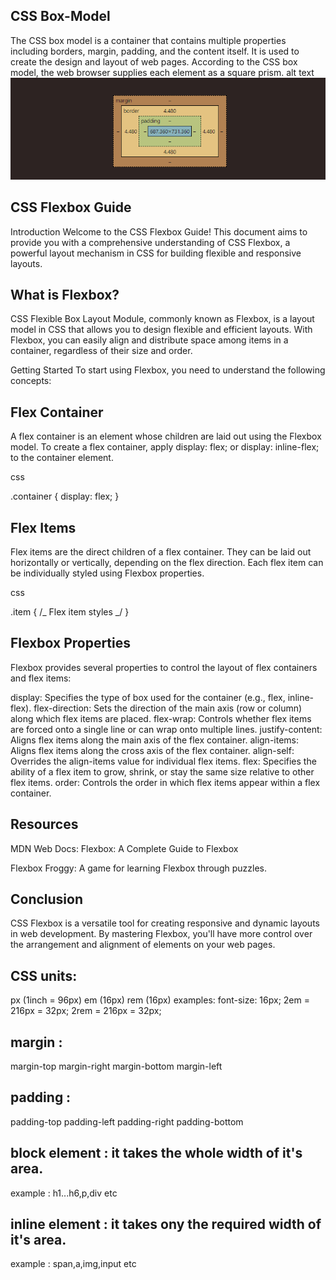 ## CSS Box-Model
The CSS box model is a container that contains multiple properties including borders, margin, padding, and the content itself. It is used to create the design and layout of web pages. According to the CSS box model, the web browser supplies each element as a square prism.
alt text
![check box](<css checkbox.png>)

## CSS Flexbox Guide
Introduction
Welcome to the CSS Flexbox Guide! This document aims to provide you with a comprehensive understanding of CSS Flexbox, a powerful layout mechanism in CSS for building flexible and responsive layouts.

## What is Flexbox?
CSS Flexible Box Layout Module, commonly known as Flexbox, is a layout model in CSS that allows you to design flexible and efficient layouts. With Flexbox, you can easily align and distribute space among items in a container, regardless of their size and order.

Getting Started To start using Flexbox, you need to understand the following concepts:

## Flex Container
A flex container is an element whose children are laid out using the Flexbox model. To create a flex container, apply display: flex; or display: inline-flex; to the container element.

css

.container {
  display: flex;
}
## Flex Items
Flex items are the direct children of a flex container. They can be laid out horizontally or vertically, depending on the flex direction. Each flex item can be individually styled using Flexbox properties.

css

.item {
/_ Flex item styles _/
}
## Flexbox Properties
Flexbox provides several properties to control the layout of flex containers and flex items:

display: Specifies the type of box used for the container (e.g., flex, inline-flex).
flex-direction: Sets the direction of the main axis (row or column) along which flex items are placed.
flex-wrap: Controls whether flex items are forced onto a single line or can wrap onto multiple lines.
justify-content: Aligns flex items along the main axis of the flex container.
align-items: Aligns flex items along the cross axis of the flex container.
align-self: Overrides the align-items value for individual flex items.
flex: Specifies the ability of a flex item to grow, shrink, or stay the same size relative to other flex items.
order: Controls the order in which flex items appear within a flex container.
## Resources
MDN Web Docs: Flexbox: A Complete Guide to Flexbox

Flexbox Froggy: A game for learning Flexbox through puzzles.

## Conclusion
CSS Flexbox is a versatile tool for creating responsive and dynamic layouts in web development. By mastering Flexbox, you'll have more control over the arrangement and alignment of elements on your web pages.

## CSS units:
px (1inch = 96px)
em (16px)
rem (16px)
examples: font-size: 16px; 2em = 216px = 32px; 2rem = 216px = 32px;

## margin :
margin-top
margin-right
margin-bottom
margin-left
## padding :
padding-top
padding-left
padding-right
padding-bottom
## block element : it takes the whole width of it's area.
example : h1...h6,p,div etc

## inline element : it takes ony the required width of it's area.
example : span,a,img,input etc


 